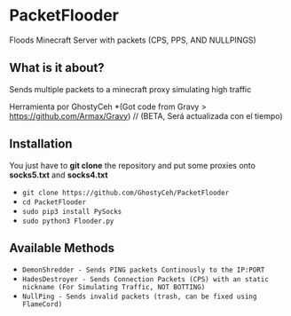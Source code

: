 # PacketFlooder
Floods Minecraft Server with packets (CPS, PPS, AND NULLPINGS)

## What is it about?
Sends multiple packets to a minecraft proxy simulating high traffic

Herramienta por GhostyCeh *(Got code from Gravy > https://github.com/Armax/Gravy) // (BETA, Será actualizada con el tiempo)

## Installation

You just have to **git clone** the repository and put some proxies onto **socks5.txt** and **socks4.txt**

* `git clone https://github.com/GhostyCeh/PacketFlooder`
* `cd PacketFlooder`
* `sudo pip3 install PySocks`
* `sudo python3 Flooder.py`


## Available Methods
* `DemonShredder - Sends PING packets Continously to the IP:PORT`
* `HadesDestroyer - Sends Connection Packets (CPS) with an static nickname (For Simulating Traffic, NOT BOTTING)`
* `NullPing - Sends invalid packets (trash, can be fixed using FlameCord)`

